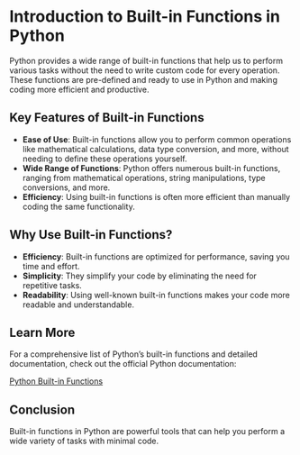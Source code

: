 # Introduction to Built-in Functions in Python

Python provides a wide range of built-in functions that help us to perform various tasks without the need to write custom code for every operation. These functions are pre-defined and ready to use in Python and making coding more efficient and productive.

## Key Features of Built-in Functions

- **Ease of Use**: Built-in functions allow you to perform common operations like mathematical calculations, data type conversion, and more, without needing to define these operations yourself.
- **Wide Range of Functions**: Python offers numerous built-in functions, ranging from mathematical operations, string manipulations, type conversions, and more.
- **Efficiency**: Using built-in functions is often more efficient than manually coding the same functionality.

## Why Use Built-in Functions?

- **Efficiency**: Built-in functions are optimized for performance, saving you time and effort.
- **Simplicity**: They simplify your code by eliminating the need for repetitive tasks.
- **Readability**: Using well-known built-in functions makes your code more readable and understandable.

## Learn More

For a comprehensive list of Python’s built-in functions and detailed documentation, check out the official Python documentation:

[Python Built-in Functions](https://docs.python.org/3/library/functions.html)

## Conclusion

Built-in functions in Python are powerful tools that can help you perform a wide variety of tasks with minimal code. 
